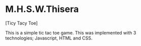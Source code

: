 # M.H.S.W.Thisera
[Ticy Tacy Toe]

This is a simple tic tac toe game.
This was implemented with 3 technologies; Javascript, HTML and CSS.
